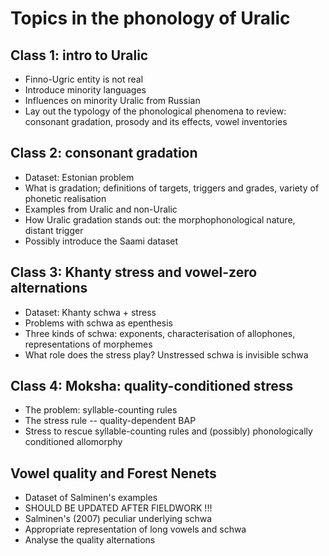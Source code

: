 # Topics in the phonology of Uralic

## Class 1: intro to Uralic

- Finno-Ugric entity is not real
- Introduce minority languages
- Influences on minority Uralic from Russian
- Lay out the typology of the phonological phenomena to review: consonant gradation, prosody and its effects, vowel inventories

## Class 2: consonant gradation

- Dataset: Estonian problem
- What is gradation; definitions of targets, triggers and grades, variety of phonetic realisation
- Examples from Uralic and non-Uralic
- How Uralic gradation stands out: the morphophonological nature, distant trigger
- Possibly introduce the Saami dataset

## Class 3: Khanty stress and vowel-zero alternations

- Dataset: Khanty schwa + stress
- Problems with schwa as epenthesis
- Three kinds of schwa: exponents, characterisation of allophones, representations of morphemes
- What role does the stress play? Unstressed schwa is invisible schwa

## Class 4: Moksha: quality-conditioned stress

- The problem: syllable-counting rules
- The stress rule -- quality-dependent BAP
- Stress to rescue syllable-counting rules and (possibly) phonologically conditioned allomorphy

## Vowel quality and Forest Nenets

- Dataset of Salminen's examples
- SHOULD BE UPDATED AFTER FIELDWORK !!! 
- Salminen's (2007) peculiar underlying schwa
- Appropriate representation of long vowels and schwa
- Analyse the quality alternations